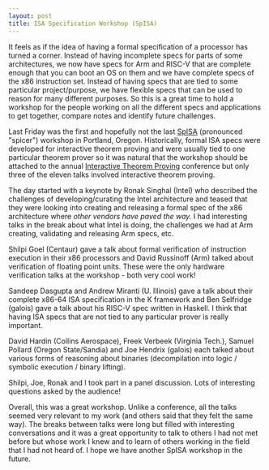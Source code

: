 ```yaml
---
layout: post
title: ISA Specification Workshop (SpISA)
---
```


It feels as if the idea of having a formal specification of a processor has turned a corner.
Instead of having incomplete specs for parts of some architectures, we now have specs for Arm and RISC-V that are complete enough that you can boot an OS on them and we have complete specs of the x86 instruction set.
Instead of having specs that are tied to some particular project/purpose, we have flexible specs that can be used to reason for many different purposes.
So this is a great time to hold a workshop for the people working on all the different specs and applications to get together, compare notes and identify future challenges. 

Last Friday was the first and hopefully not the last [SpISA](https://www.cl.cam.ac.uk/~jrh13/spisa19.html) (pronounced "spicer") workshop in Portland, Oregon.
Historically, formal ISA specs were developed for interactive theorem proving and were usually tied to one particular theorem prover so it was natural that the workshop should be attached to the annual [Interactive Theorem Proving](https://itp19.cecs.pdx.edu) conference but only three of the eleven talks involved interactive theorem proving.

The day started with a keynote by Ronak Singhal (Intel) who described the challenges of developing/curating the Intel architecture and teased that they were looking into creating and releasing a formal spec of the x86 architecture where _other vendors have paved the way._
I had interesting talks in the break about what Intel is doing, the challenges we had at Arm creating, validating and releasing Arm specs, etc.

Shilpi Goel (Centaur) gave a talk about formal verification of instruction execution in their x86 processors and David Russinoff (Arm) talked about verification of floating point units.
These were the only hardware verification talks at the workshop - both very cool work!

Sandeep Dasgupta and Andrew Miranti (U. Illinois) gave a talk about their complete x86-64 ISA specification in the K framework
and Ben Selfridge (galois) gave a talk about his RISC-V spec written in Haskell.
I think that having ISA specs that are not tied to any particular prover is really important.

David Hardin (Collins Aerospace), Freek Verbeek (Virginia Tech.), Samuel Pollard (Oregon State/Sandia) and Joe Hendrix (galois) each talked about various forms of reasoning about binaries (decompilation into logic / symbolic execution / binary lifting).

Shilpi, Joe, Ronak and I took part in a panel discussion.  Lots of interesting questions asked by the audience!

Overall, this was a great workshop.
Unlike a conference, all the talks seemed very relevant to my work (and others said that they felt the same way).
The breaks between talks were long but filled with interesting conversations and it was a great opportunity to talk to others I had not met before but whose work I knew and to learn of others working in the field that I had not heard of.
I hope we have another SpISA workshop in the future.
